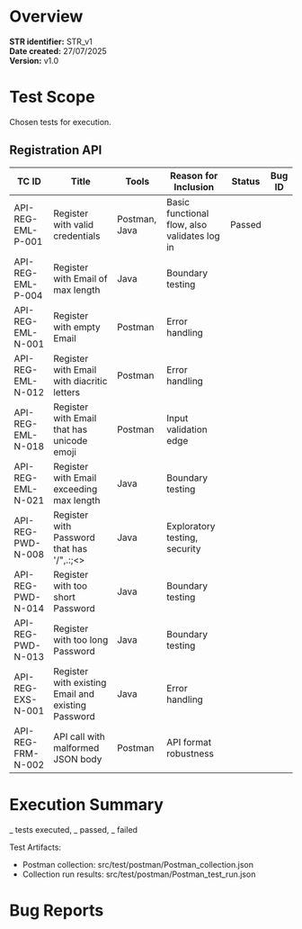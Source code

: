 # Overview

**STR identifier:**	STR_v1<br>
**Date created:** 27/07/2025<br>
**Version:** v1.0<br>

# Test Scope
Chosen tests for execution.

## Registration API

| TC ID             | Title                                              | Tools         | Reason for Inclusion                         | Status | Bug ID |
|-------------------|----------------------------------------------------|---------------|----------------------------------------------|--------|--------|
| API-REG-EML-P-001 | Register with valid credentials                    | Postman, Java | Basic functional flow, also validates log in | Passed |        |
| API-REG-EML-P-004 | Register with Email of max length                  | Java          | Boundary testing                             |        |        |
| API-REG-EML-N-001 | Register with empty Email                          | Postman       | Error handling                               |        |        |
| API-REG-EML-N-012 | Register with Email with diacritic letters         | Postman       | Error handling                               |        |        |
| API-REG-EML-N-018 | Register with Email that has unicode emoji         | Postman       | Input validation edge                        |        |        |
| API-REG-EML-N-021 | Register with Email exceeding max length           | Java          | Boundary testing                             |        |        |
| API-REG-PWD-N-008 | Register with Password that has '/"\,.:;<>         | Java          | Exploratory testing, security                |        |        |
| API-REG-PWD-N-014 | Register with too short Password                   | Java          | Boundary testing                             |        |        |
| API-REG-PWD-N-013 | Register with too long Password                    | Java          | Boundary testing                             |        |        |
| API-REG-EXS-N-001 | Register with existing Email and existing Password | Java          | Error handling                               |        |        |
| API-REG-FRM-N-002 | API call with malformed JSON body                  | Postman       | API format robustness                        |        |        |

# Execution Summary

_ tests executed, _ passed, _ failed

Test Artifacts:
* Postman collection: src/test/postman/Postman_collection.json
* Collection run results: src/test/postman/Postman_test_run.json

# Bug Reports


